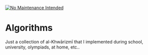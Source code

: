[![No Maintenance Intended](http://unmaintained.tech/badge.svg)](http://unmaintained.tech/)

# Algorithms

Just a collection of al-Khwārizmī that I implemented during school, university, olympiads, at home, etc..
